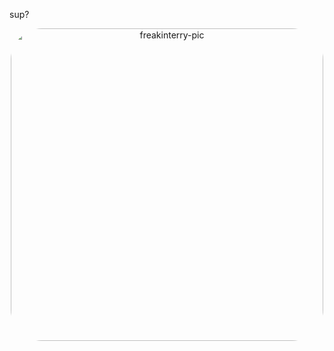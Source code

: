 sup?

<div align="center">
  <a href="https://github.com/parreira7">
  <img align="center" alt="freakinterry-pic" height="500", style="border-radius:50px;" src="https://i.pinimg.com/originals/f7/dd/35/f7dd35eaf5ed41acf77c77ac96dbb5b9.gif"
  <img align="center" alt="chillin-pic" height="500", width=500, style="border-radius:50px;" src="https://64.media.tumblr.com/76f6f09c63d867c3f1b341e6737fe3cf/e6f57812188fe0e2-c7/s540x810/025d4a11a68d7b591158c079ce54067523b4f7cb.gifv"       
</div>
